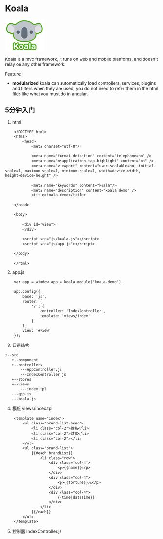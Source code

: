 Koala
======
![koala](koala.png)

Koala is a mvc framework, it runs on web and mobile platfroms, and doesn't relay on any other framework.


Feature:

+	**modularized**
	koala can automatically load controllers, services, plugins and filters when they are used, you do not need to refer them in the html files like what you must do in angular.
	
	

## 5分钟入门

1. html

```
	<!DOCTYPE html>
	<html>
		<head>
			<meta charset="utf-8"/>

			<meta name="format-detection" content="telephone=no" />
			<meta name="msapplication-tap-highlight" content="no" />
			<meta name="viewport" content="user-scalable=no, initial-scale=1, maximum-scale=1, minimum-scale=1, width=device-width, height=device-height" />

			<meta name="keywords" content="koala"/>
			<meta name="description" content="koala demo" />
			<title>koala demo</title>

	</head>

	<body>
		
		<div id="view">
		</div>

		<script src="js/koala.js"></script>
		<script src="js/app.js"></script>

	</body>

	</html>
```

2. app.js

```
	var app = window.app = koala.module('koala-demo');

	app.config({
		base: 'js',
		router: {
			'/': {
				controller: 'IndexController',
				template: 'views/index'
			}
		},
		view: '#view'
	});
```

3. 目录结构

```
+--src
   +--component
   +--controllers
       ---AppController.js
       ---IndexController.js
   +--stores
   +--views
       ---index.tpl
   ---app.js
   ---koala.js
```

4. 模板 views/index.tpl

```
	<template name="index">
		<ul class="brand-list-head">
			<li class="col-2">姓名</li>
			<li class="col-2">财富</li>
			<li class="col-2"></li>
		</ul>
		<ul class="brand-list">
			{{#each brandList}}
				<li class="row">
					<div class="col-4">
						<p>{{name}}</p>
					</div>
					<div class="col-4">
						<p>{{fortune}}元</p>
					</div>
					<div class="col-4">
						{{time|dateTime}}
					</div>
				</li>
			{{/each}}
		</ul>
	</template>
```

5. 控制器 IndexController.js

 

